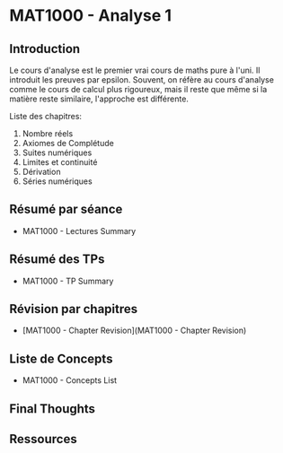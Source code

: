 # MAT1000 - Analyse 1

## Introduction

Le cours d'analyse est le premier vrai cours de maths pure à l'uni. Il introduit les preuves par epsilon. Souvent, on réfère au cours d'analyse comme le cours de calcul plus rigoureux, mais il reste que même si la matière reste similaire, l'approche est différente.

Liste des chapitres:
1. Nombre réels
2. Axiomes de Complétude
3. Suites numériques
4. Limites et continuité
5. Dérivation
6. Séries numériques

## Résumé par séance

- MAT1000 - Lectures Summary

## Résumé des TPs

- MAT1000 - TP Summary

## Révision par chapitres

- [MAT1000 - Chapter Revision](MAT1000 - Chapter Revision)

## Liste de Concepts

- MAT1000 - Concepts List

## Final Thoughts

## Ressources
